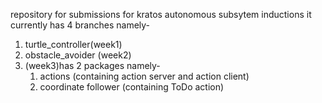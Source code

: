 repository for submissions for kratos autonomous subsytem inductions 
it currently has 4 branches namely-
1. turtle_controller(week1)
2. obstacle_avoider (week2)
3. (week3)has 2 packages namely-
      1. actions (containing action server and action client)
      2. coordinate follower (containing ToDo action)
